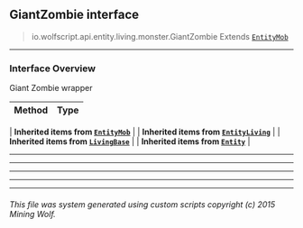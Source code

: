 ## GiantZombie __interface__

>io.wolfscript.api.entity.living.monster.GiantZombie
>Extends [`EntityMob`](EntityMob.md)

---

### Interface Overview

Giant Zombie wrapper

Method | Type   
--- | :--- 
 |
__Inherited items from [`EntityMob`](EntityMob.md)__ |
 |
__Inherited items from [`EntityLiving`](..\EntityLiving.md)__ |
 |
__Inherited items from [`LivingBase`](..\LivingBase.md)__ |
 |
__Inherited items from [`Entity`](..\..\Entity.md)__ |











---



---


---


---


---


###### This file was system generated using custom scripts copyright (c) 2015 Mining Wolf.
	

